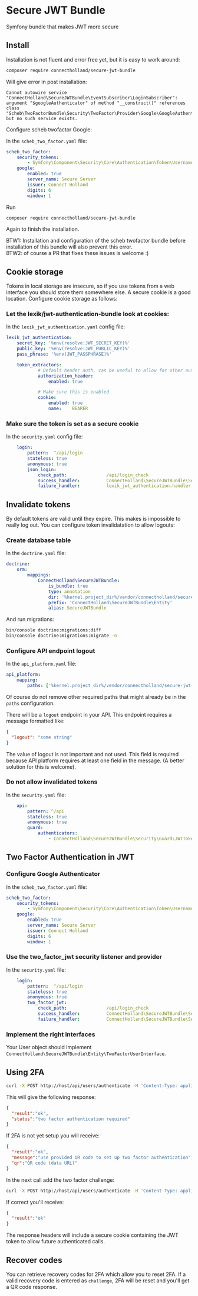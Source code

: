 # Secure JWT Bundle
Symfony bundle that makes JWT more secure

## Install
Installation is not fluent and error free yet, but it is easy to work around:

```bash
composer require connectholland/secure-jwt-bundle
```

Will give error in post installation:

```
Cannot autowire service "ConnectHolland\SecureJWTBundle\EventSubscriber\LoginSubscriber": argument "$googleAuthenticator" of method "__construct()" references class "Scheb\TwoFactorBundle\Security\TwoFactor\Provider\Google\GoogleAuthenticator" but no such service exists.
```

Configure scheb twofactor Google:

In the `scheb_two_factor.yaml` file:

```yaml
scheb_two_factor:
    security_tokens:
        - Symfony\Component\Security\Core\Authentication\Token\UsernamePasswordToken
    google:
        enabled: true
        server_name: Secure Server
        issuer: Connect Holland
        digits: 6
        window: 1
```

Run

```bash
composer require connectholland/secure-jwt-bundle
```

Again to finish the installation. 

BTW1: Installation and configuration of the scheb twofactor bundle before installation of this bundle will also prevent this error.<br/> 
BTW2: of course a PR that fixes these issues is welcome :)

## Cookie storage
Tokens in local storage are insecure, so if you use tokens from a web interface you should store them somewhere else. A secure cookie is a good location. Configure cookie storage as follows:

### Let the lexik/jwt-authentication-bundle look at cookies:

In the `lexik_jwt_authentication.yaml` config file:
```yaml
lexik_jwt_authentication:
    secret_key: '%env(resolve:JWT_SECRET_KEY)%'
    public_key: '%env(resolve:JWT_PUBLIC_KEY)%'
    pass_phrase: '%env(JWT_PASSPHRASE)%'

    token_extractors:
            # Default header auth, can be useful to allow for other auth types (for example /api)
            authorization_header:
                enabled: true

            # Make sure this is enabled
            cookie:
                enabled: true
                name:    BEARER
```

### Make sure the token is set as a secure cookie

In the `security.yaml` config file:
```yaml
    login:
        pattern:  ^/api/login
        stateless: true
        anonymous: true
        json_login:
            check_path:               /api/login_check
            success_handler:          ConnectHolland\SecureJWTBundle\Security\Http\Authentication\AuthenticationSuccessHandler
            failure_handler:          lexik_jwt_authentication.handler.authentication_failure
```

## Invalidate tokens
By default tokens are valid until they expire. This makes is impossible to really log out. You can configure token invalidatation to allow logouts:

### Create database table

In the `doctrine.yaml` file:
```yaml
doctrine:
    orm:
        mappings:
            ConnectHolland\SecureJWTBundle:
                is_bundle: true
                type: annotation
                dir: '%kernel.project_dir%/vendor/connectholland/secure-jwt-bundle/src/Entity'
                prefix: 'ConnectHolland\SecureJWTBundle\Entity'
                alias: SecureJWTBundle
```

And run migrations:
```bash
bin/console doctrine:migrations:diff
bin/console doctrine:migrations:migrate -n
```

### Configure API endpoint logout

In the `api_platform.yaml` file:

```yaml
api_platform:
    mapping:
        paths: ['%kernel.project_dir%/vendor/connectholland/secure-jwt-bundle/src/Message']
```

Of course do not remove other required paths that might already be in the `paths` configuration.

There will be a `logout` endpoint in your API. This endpoint requires a message formatted like:

```json
{
  "logout": "some string"
}
```

The value of logout is not important and not used. This field is required because API platform requires at least one field in the message. (A better solution for this is welcome).

### Do not allow invalidated tokens

In the `security.yaml` file:

```yaml
    api:
        pattern: ^/api
        stateless: true
        anonymous: true
        guard:
            authenticators:
                - ConnectHolland\SecureJWTBundle\Security\Guard\JWTTokenAuthenticator
```

## Two Factor Authentication in JWT

### Configure Google Authenticator

In the `scheb_two_factor.yaml` file:

```yaml
scheb_two_factor:
    security_tokens:
        - Symfony\Component\Security\Core\Authentication\Token\UsernamePasswordToken
    google:
        enabled: true
        server_name: Secure Server
        issuer: Connect Holland
        digits: 6
        window: 1
```

### Use the two_factor_jwt security listener and provider

In the `security.yaml` file:

```yaml
    login:
        pattern:  ^/api/login
        stateless: true
        anonymous: true        
        two_factor_jwt:
            check_path:               /api/login_check
            success_handler:          ConnectHolland\SecureJWTBundle\Security\Http\Authentication\AuthenticationSuccessHandler
            failure_handler:          ConnectHolland\SecureJWTBundle\Security\Http\Authentication\AuthenticationFailureHandler
```

### Implement the right interfaces

Your User object should implement `ConnectHolland\SecureJWTBundle\Entity\TwoFactorUserInterface`.

## Using 2FA

```bash
curl -X POST http://host/api/users/authenticate -H 'Content-Type: application/json' -d '{"username": "username", "password": "password"}'
```

This will give the following response:
```json
{
  "result":"ok",
  "status":"two factor authentication required"
}
```

If 2FA is not yet setup you will receive:

```json
{
  "result":"ok",
  "message":"use provided QR code to set up two factor authentication",
  "qr":"QR code (data URL)"
}
```

In the next call add the two factor challenge:

```bash
curl -X POST http://host/api/users/authenticate -H 'Content-Type: application/json' -d '{"username": "username", "password": "password", "challenge": "123456"}'
```

If correct you'll receive:

```json
{
  "result":"ok"
}
```

The response headers will include a secure cookie containing the JWT token to allow future authenticated calls.

## Recover codes
You can retrieve recovery codes for 2FA which allow you to reset 2FA. If a valid recovery code is entered as `challenge`, 2FA will be reset and you'll get a QR code response. 
